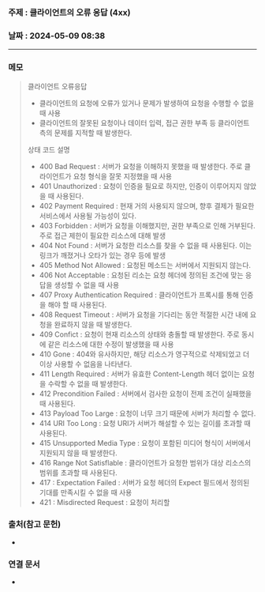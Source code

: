 ### 주제 : 클라이언트의 오류 응답 (4xx)

### 날짜 : 2024-05-09 08:38
----
### 메모
> 클라이언트 오류응답
> 	- 클라이언트의 요청에 오류가 있거나 문제가 발생하여 요청을 수행할 수 없을 때 사용
> 	- 클라이언트의 잘못된 요청이나 데이터 입력, 접근 권한 부족 등 클라이언트 측의 문제를 지적할 때 발생한다.
> 
> 상태 코드 설명
> 	- 400 Bad Request : 서버가 요청을 이해하지 못했을 때 발생한다. 주로 클라이언트가 요청 형식을 잘못 지정했을 때 사용
> 	- 401 Unauthorized : 요청이 인증을 필요로 하지만, 인증이 이루어지지 않았을 때 사용된다.
> 	- 402 Payment Required : 현재 거의 사용되지 않으며, 향후 결제가 필요한 서비스에서 사용될 가능성이 있다.
> 	- 403 Forbidden : 서버가 요청을 이해했지만, 권한 부족으로 인해 거부된다. 주로 접근 제한이 필요한 리소스에 대해 발생
> 	- 404 Not Found : 서버가 요청한 리소스를 찾을 수 없을 때 사용된다. 이는 링크가 깨졌거나 오타가 있는 경우 등에 발생
> 	- 405 Method Not Allowed : 요청된 메소드는 서버에서 지원되지 않는다. 
> 	- 406 Not Acceptable : 요청된 리소는 요청 헤더에 정의된 조건에 맞는 응답을 생성할 수 없을 때 사용
> 	- 407 Proxy Authentication Required : 클라이언트가 프록시를 통해 인증을 해야 할 때 사용된다.
> 	- 408 Request Timeout : 서버가 요청을 기다리는 동안 적절한 시간 내에 요청을 완료하지 않을 때 발생한다.
> 	- 409 Confict : 요청이 현재 리소스의 상태와 충돌할 때 발생한다. 주로 동시에 같은 리소스에 대한 수정이 발생했을 때 사용
> 	- 410 Gone : 404와 유사하지만, 해당 리소스가 영구적으로 삭제되었고 더 이상 사용할 수 없음을 나타낸다.
> 	- 411 Length Required : 서버가 유효한 Content-Length 헤더 없이는 요청을 수락할 수 없을 때 발생한다.
> 	- 412 Precondition Failed : 서버에서 검사한 요청이 전제 조건이 실패했을 때 사용된다.
> 	- 413 Payload Too Large : 요청이 너무 크기 때문에 서버가 처리할 수 없다.
> 	- 414 URI Too Long : 요청 URI가 서버가 해설할 수 있는 길이를 초과할 때 사용된다.
> 	- 415 Unsupported Media Type : 요청이 포함된 미디어 형식이 서버에서 지원되지 않을 때 발생한다.
> 	- 416 Range Not Satisflable : 클라이언트가 요청한 범위가 대상 리소스의 범위를 초과할 때 사용된다.
> 	- 417 : Expectation Failed : 서버가 요청 헤더의 Expect 필드에서 정의된 기대를 만족시킬 수 없을 때 사용
> 	- 421 : Misdirected Request : 요청이 처리할

### 출처(참고 문헌)
-

### 연결 문서
-
